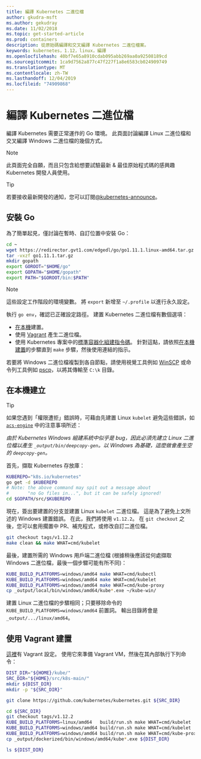 ```yaml
---
title: 編譯 Kubernetes 二進位檔
author: gkudra-msft
ms.author: gekudray
ms.date: 11/02/2018
ms.topic: get-started-article
ms.prod: containers
description: 從原始碼編譯和交叉編譯 Kubernetes 二進位檔案。
keywords: kubernetes，1.12，linux，編譯
ms.openlocfilehash: 40bf7e65a8910cdab095abb269aa0a92508189cd
ms.sourcegitcommit: 1ca9d7562a877c47f227f1a8e6583cb024909749
ms.translationtype: MT
ms.contentlocale: zh-TW
ms.lasthandoff: 12/04/2019
ms.locfileid: "74909868"
---
```

# <a name="compiling-kubernetes-binaries"></a>編譯 Kubernetes 二進位檔 #
編譯 Kubernetes 需要正常運作的 Go 環境。 此頁面討論編譯 Linux 二進位檔和交叉編譯 Windows 二進位檔的幾個方式。
> [!NOTE] 
> 此頁面完全自願，而且只包含給想要試驗最新 & 最佳原始程式碼的感興趣 Kubernetes 開發人員使用。

> [!tip]
> 若要接收最新開發的通知，您可以訂閱[@kubernetes-announce](https://groups.google.com/forum/#!forum/kubernetes-announce)。

## <a name="installing-go"></a>安裝 Go ##
為了簡單起見，僅討論在暫時、自訂位置中安裝 Go：

```bash
cd ~
wget https://redirector.gvt1.com/edgedl/go/go1.11.1.linux-amd64.tar.gz -O go1.11.1.tar.gz
tar -vxzf go1.11.1.tar.gz
mkdir gopath
export GOROOT="$HOME/go"
export GOPATH="$HOME/gopath"
export PATH="$GOROOT/bin:$PATH"
```

> [!Note]  
> 這些設定工作階段的環境變數。 將 `export` 新增至 `~/.profile` 以進行永久設定。

執行 `go env`，確認已正確設定路徑。 建置 Kubernetes 二進位檔有數個選項：

  - [在本機](#build-locally)建置。
  - 使用 [Vagrant](#build-with-vagrant) 產生二進位檔。
  - 使用 Kubernetes 專案中的[標準容器化組建指令碼](https://github.com/kubernetes/kubernetes/tree/master/build#key-scripts)。 針對這點，請依照[在本機建置](#build-locally)的步驟直到 `make` 步驟，然後使用連結的指示。

若要將 Windows 二進位檔複製到各自節點，請使用視覺工具例如 [WinSCP](https://winscp.net/eng/download.php) 或命令列工具例如 [pscp](https://www.chiark.greenend.org.uk/~sgtatham/putty/latest.html)，以將其傳輸至 `C:\k` 目錄。


## <a name="building-locally"></a>在本機建立 ##
> [!Tip]  
> 如果您遇到「權限遭拒」錯誤時，可藉由先建置 Linux `kubelet` 避免這些錯誤，如 [`acs-engine`](https://github.com/Azure/acs-engine/blob/master/scripts/build-windows-k8s.sh#L176) 中的注意事項所述：
>  
> _由於 Kubernetes Windows 組建系統中似乎是 bug，因此必須先建立 Linux 二進位檔以產生 `_output/bin/deepcopy-gen`。以 Windows 為基礎，這麼做會產生空的 `deepcopy-gen`。_

首先，擷取 Kubernetes 存放庫：

```bash
KUBEREPO="k8s.io/kubernetes"
go get -d $KUBEREPO
# Note: the above command may spit out a message about 
#       "no Go files in...", but it can be safely ignored!
cd $GOPATH/src/$KUBEREPO
```

現在，簽出要建置的分支並建置 Linux `kubelet` 二進位檔。 這是為了避免上文所述的 Windows 建置錯誤。 在此，我們將使用 `v1.12.2`。 在 `git checkout` 之後，您可以套用擱置中 PR、補充程式，或修改自訂二進位檔。

```bash
git checkout tags/v1.12.2
make clean && make WHAT=cmd/kubelet
```

最後，建置所需的 Windows 用戶端二進位檔 (根據稍後應該從何處擷取 Windows 二進位檔，最後一個步驟可能有所不同)：

```bash
KUBE_BUILD_PLATFORMS=windows/amd64 make WHAT=cmd/kubectl
KUBE_BUILD_PLATFORMS=windows/amd64 make WHAT=cmd/kubelet
KUBE_BUILD_PLATFORMS=windows/amd64 make WHAT=cmd/kube-proxy
cp _output/local/bin/windows/amd64/kube*.exe ~/kube-win/
```

建置 Linux 二進位檔的步驟相同；只要移除命令的 `KUBE_BUILD_PLATFORMS=windows/amd64` 前置詞。 輸出目錄將會是 `_output/.../linux/amd64`。


## <a name="build-with-vagrant"></a>使用 Vagrant 建置 ##
[這裡](https://github.com/Microsoft/SDN/tree/master/Kubernetes/linux/vagrant)有 Vagrant 設定。 使用它來準備 Vagrant VM，然後在其內部執行下列命令：

```bash
DIST_DIR="${HOME}/kube/"
SRC_DIR="${HOME}/src/k8s-main/"
mkdir ${DIST_DIR}
mkdir -p "${SRC_DIR}"

git clone https://github.com/kubernetes/kubernetes.git ${SRC_DIR}

cd ${SRC_DIR}
git checkout tags/v1.12.2
KUBE_BUILD_PLATFORMS=linux/amd64   build/run.sh make WHAT=cmd/kubelet
KUBE_BUILD_PLATFORMS=windows/amd64 build/run.sh make WHAT=cmd/kubelet 
KUBE_BUILD_PLATFORMS=windows/amd64 build/run.sh make WHAT=cmd/kube-proxy 
cp _output/dockerized/bin/windows/amd64/kube*.exe ${DIST_DIR}

ls ${DIST_DIR}
```

